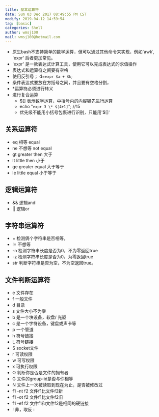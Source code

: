 ```yaml
---
title: 基本运算符 
date: Sun 03 Dec 2017 08:49:55 PM CST
modify: 2019-04-12 14:59:54	
tag: [basic]
categories: Shell
author: wmsj100
mail: wmsj100@hotmail.com
---
```


- 原生bash不支持简单的数学运算，但可以通过其他命令来实现，例如'awk', 'expr' 后者更加常见。
- 'expr' 是一款表达式计算工具，使用它可以完成表达式的求值操作
- 表达式和运算符之间要有空格
- 使用反引号； d=`expr $a + $b`;
- 条件表达式要放在方括号之间，并且要有空格分割，
- *运算符必须进行转义
- 进行复合运算
	- $[] 表示数学运算，中括号内的内容锡先进行运算
	- echo "`expr 3 \* $[4+1]`"; //15
	- 优先级不能用小括号包裹进行识别，只能用'$[]'

## 关系运算符
- eq 相等 equal
- ne 不想等 not equal
- gt greater then 大于
- lt little then 小于
- ge greater equal 大于等于
- le little equal 小于等于

## 逻辑运算符
- && 逻辑and
- || 逻辑or

## 字符串运算符
- = 检测俩个字符串是否相等，
- != 不想等
- -n 检测字符串长度是否为0，不为零返回true
- -z 检测字符串长度是否为0，为零返回true
- str 判断字符串是否为空，不为空返回true。


## 文件判断运算符
- e 文件存在
- f 一般文件
- d 目录
- s 文件大小不为零
- b 是一个块设备，软盘/ 光驱
- c 是一个字符设备，键盘或声卡等
- p 一个管道
- h 符号链接
- L 符号链接
- S socket文件
- r 可读权限
- w 可写权限
- x 可执行权限
- O 判断你是否是文件的拥有者
- G 文件的group-id是否与你相等
- N 文件上一次被读取到现在为止，是否被修改过
- f1 -nt f2 文件f1比文件f2新
- f1 -ot f2 文件f1比文件f2旧
- f1 -ef f2 文件f1和文件f2是相同的硬链接
- ! 非，取反
:
